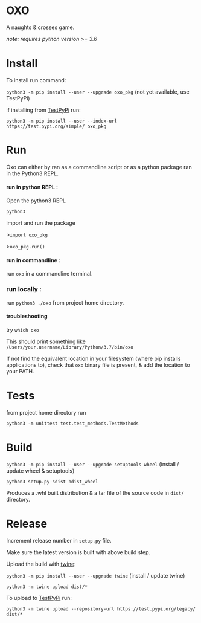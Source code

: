 # OXO

A naughts & crosses game.

*note: requires python version >= 3.6*

# Install

To install run command:

`python3 -m pip install --user --upgrade oxo_pkg` (not yet available, use TestPyPi)

if installing from [TestPyPi](https://test.pypi.org/project/oxo-pkg/) run:

`python3 -m pip install --user --index-url https://test.pypi.org/simple/ oxo_pkg`

# Run

Oxo can either by ran as a commandline script or as a python package ran in the Python3 REPL.

#### run in python REPL :

Open the python3 REPL

`python3`

import and run the package

\>`import oxo_pkg`

\>`oxo_pkg.run()`

#### run in commandline :

run `oxo` in a commandline terminal.

### run locally :

run `python3 ./oxo` from project home directory.

#### troubleshooting

try `which oxo`

This should print something like `/Users/your.username/Library/Python/3.7/bin/oxo`

If not find the equivalent location in your filesystem (where pip installs applications to), check that `oxo` binary file is present, & add the location to your PATH.

# Tests

from project home directory run

`python3 -m unittest test.test_methods.TestMethods`

# Build

`python3 -m pip install --user --upgrade setuptools wheel` (install / update wheel & setuptools)

`python3 setup.py sdist bdist_wheel`

Produces a .whl built distribution & a tar file of the source code in `dist/` directory.

# Release

Increment release number in `setup.py` file.

Make sure the latest version is built with above build step.

Upload the build with [twine](https://pypi.org/project/twine/): 

`python3 -m pip install --user --upgrade twine` (install / update twine)

`python3 -m twine upload dist/*` 

To upload to [TestPyPi](https://test.pypi.org/project/oxo-pkg/) run:

`python3 -m twine upload --repository-url https://test.pypi.org/legacy/ dist/*` 